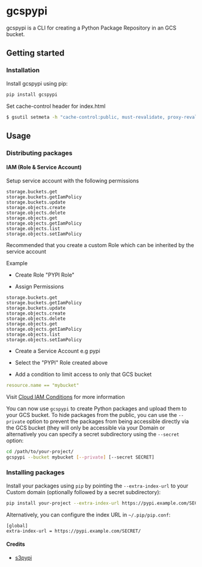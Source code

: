 # gcspypi

gcspypi is a CLI for creating a Python Package Repository in an GCS bucket.


## Getting started

### Installation

Install gcspypi using pip:

```bash
pip install gcspypi
```


Set cache-control header for index.html

```bash
$ gsutil setmeta -h "cache-control:public, must-revalidate, proxy-revalidate, max-age=0" gs://[BUCKET]/index.html
```




## Usage

### Distributing packages

#### IAM (Role & Service Account)

Setup service account with the following permissions

```text
storage.buckets.get
storage.buckets.getIamPolicy
storage.buckets.update
storage.objects.create
storage.objects.delete
storage.objects.get
storage.objects.getIamPolicy
storage.objects.list
storage.objects.setIamPolicy
```

Recommended that you create a custom Role which can be inherited by the service account

Example

- Create Role "PYPI Role"

- Assign Permissions

```text
storage.buckets.get
storage.buckets.getIamPolicy
storage.buckets.update
storage.objects.create
storage.objects.delete
storage.objects.get
storage.objects.getIamPolicy
storage.objects.list
storage.objects.setIamPolicy
```

- Create a Service Account e.g pypi

- Select the "PYPI" Role created above

- Add a condition to limit access to only that GCS bucket

```yaml
resource.name == "mybucket"
```

Visit [Cloud IAM Conditions](https://cloud.google.com/iam/docs/conditions-overview?_gac=1.79817061.1587676512.CjwKCAjw-YT1BRAFEiwAd2WRtsely2bRUq6KF3rxDzHVoCLbdZoy-AqW0raFx96lJeQ6O2Ie8q6IMhoCrskQAvD_BwE&_ga=2.40552928.-350153010.1574411744)  for more information



You can now use ``gcspypi`` to create Python packages and upload them to your GCS bucket. 
To hide packages from the public, you can use the ``--private`` option to prevent the packages from 
being accessible directly via the GCS bucket (they will only be accessible via your Domain or 
alternatively you can specify a secret subdirectory using the ``--secret`` option:

```bash
cd /path/to/your-project/
gcspypi --bucket mybucket [--private] [--secret SECRET]
```


### Installing packages

Install your packages using ``pip`` by pointing the ``--extra-index-url`` to your Custom domain (optionally followed by a secret subdirectory):

```bash
pip install your-project --extra-index-url https://pypi.example.com/SECRET/
```

Alternatively, you can configure the index URL in ``~/.pip/pip.conf``:

```
[global]
extra-index-url = https://pypi.example.com/SECRET/
```


#### Credits
- [s3pypi](https://github.com/novemberfiveco/s3pypi)
